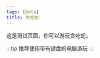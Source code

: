 ```yaml
---
tags: [beta]
title: 贪吃蛇
---
```


这是测试页面，你可以游玩贪吃蛇。

:::tip
推荐使用带有键盘的电脑游玩
:::

<ClientOnly>
  <VPEmbedHTML2 />
</ClientOnly>
